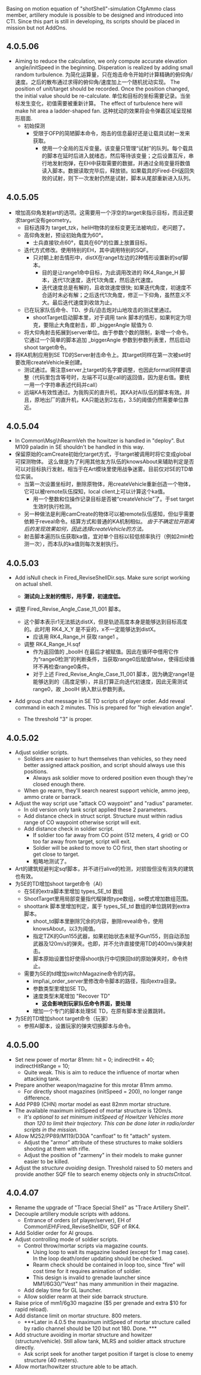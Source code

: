 Basing on motion equation of "shotShell"-simulation CfgAmmo class member, artillery module is possible to be designed and introduced into CTI. Since this part is still in developing, its scripts should be placed in mission but not AddOns.

## 4.0.5.06
+ Aiming to reduce the calculation, we only compute accurate elevation angle/initSpeed in the beginning. Disperation is realized by adding small random turbulence.
  为简化运算量，只在炮击命令开始时计算精确的俯仰角/速度。之后的散布通过求得的俯仰角/速度加上一个随机扰动实现。
  The position of unit/target should be recorded. Once the position changed, the initial value should be re-calculate.
  单位和目标的坐标需要记录。当坐标发生变化，初值需要被重新计算。
  The effect of turbulence here will make hit area a ladder-shaped fan.
  这种扰动的效果将会令弹着区域呈现梯形扇面.
	+ 初始探测
		+ 受限于OFP的简陋脚本命令，炮击的信息最好还是让载具试射一发来获取。
			+ 使用一个全局的互斥变量。该变量只管理“试射”的队列。每个载具的脚本在延时后进入就绪态，然后等待该变量；之后设置互斥，串行地发射炮弹，在EH中获取需要的数据，并通过全局变量将数值读入脚本。数据读取完毕后，释放锁。如果载具的Fired-EH返回失败的试射，则下一次发射仍然是试射，脚本从尾部重新进入队列。
		
		
## 4.0.5.05
+ 增加高仰角发射art的选项。这需要用一个浮空的target来指示目标，而且还要求target没有geometry。
	+ 目标选择为 target_tzk，heliH物体的坐标变更无法被响应，老问题了。
	+ 高仰角发射，预设初始角度为60°。
		+ 士兵直接钦点60°，载具在60°的位置上放置目标。
	+ 迭代方式修改。使用特别的EH，其中调用特别的SQF。
		+ 只对朝上射击情形中，distX在range1左边的2种情形设置新的sqf脚本。
			+ 目的是让range1命中目标，为此调用改进的 RK4_Range_H 脚本，迭代1次速度，迭代1次角度，然后迭代速度。
			+ 迭代速度总是有解的，且收敛速度很快; 如果迭代角度，初速度不合适时未必有解；之后迭代1次角度，修正一下仰角，虽然意义不大。最后迭代速度到收敛为止。
	+ 已在玩家队伍命令、TD、步兵/迫击炮对山地攻击的测试里通过。
		+ shootTarget启动脚本里，对于调用 tank 脚本的情形，如果判定为坦克，要阻止大角度射击，即 _biggerAngle 赋值为 0.
	+ 将大仰角射击拓展到server单位。由于参数个数的限制，新增一个命令。它通过一个简单的脚本追加 _biggerAngle 参数到参数列表里，然后启动shoot target命令。
+ 将KA机制应用到SE TD的Server射击命令上。其target同样在第一次被set时要改用createVehicle来创建。
	+ 测试通过。需注意server上target的名字要调整，也因此format同样要调整（代码里包含等号时，左端不可以是call的返回值，因为是右值。要统一用一个字符串表述代码并call）
	+ 远端KA有效性通过。为我购买的直升机，其KA对AI队伍的脚本有效。并且，原地出厂的直升机，KA只能达到2左右，3.5的阈值仍然需要单位靠近。

## 4.0.5.04
+ In Common\Msg\hRearmVeh the howitzer is handled in "deploy". But M109 paladin in SE shouldn't be handled in this way.
+ 保留原始的camCreate初始化target方式，于target被调用时将它变成global可探测物体。
  这么做是为了利用其他友方队伍的knowsAbout来辅助判定是否可以对目标执行发射。相当于在Art模块里使用战争迷雾。目前仅对SE的TD单位实装。
	+ 当第一次设置坐标时，删除原物体，用createVehicle重新创造一个物体，它可以被remote队伍探知，local client上可以计算这个ka值。
		+ 用一个整数和位操作记录目标是否被“createVehicle”了。于set target生效时执行检测。
	+ 另一种做法是利用camCreate的物体可以被remote队伍感知，但似乎需要依赖于reveal命令。结算方式和普通的KA机制相似。
		*由于不确定拉开距离后的发现效果如何，因此选择createVehicle的方法。*
	+ 射击脚本遍历队伍获取ka值，宜对单个目标以较低频率执行（例如2min检测一次），而本队的ka值则每次发射执行。

## 4.0.5.03
+ Add isNull check in Fired_ReviseShellDir.sqs. Make sure script working on actual shell.
	+ **测试向上发射的情形，用手雷，初速度低。**
+ 调整 Fired_Revise_Angle_Case_11_001 脚本。
	+ 这个脚本表示r1无法抵达distX，但是轨迹高度本身是能够达到目标高度的。此时用 RK4_X_Y 是不妥的，x不一定能够达到distX。
		+ 应该用 RK4_Range_H 获取 range1 。
	+ 调整 RK4_Range_H.sqf
		+ 作为返回值的 _boolH 在最后才被赋值。因此在循环中借用它作为“range0检测”的判断条件，当获取range0后赋值false，使得后续循环不再检查range0条件。
		+ 对于上述 Fired_Revise_Angle_Case_11_001 脚本，因为确定range1是能够达到的（高度足够），并且打算正向迭代初速度，因此无需测试range0，故 _boolH 纳入默认参数列表。

+ Add group chat message in SE TD scripts of player order. Add reveal command in each 2 minutes. This is prepared for "high elevation angle".
	+ The threshold "3" is proper.

## 4.0.5.02
+ Adjust soldier scripts. 
	+ Soldiers are easier to hurt themselves than vehicles, so they need better assigned attack position, and script should always use this positions.
		+ Always ask soldier move to ordered position even though they're closed enough there.
	+ When go rearm, they'll search nearest support vehicle, ammo jeep, ammo crate or barrack.
+ Adjust the way script use "attack CO waypoint" and "radius" parameter.
	+ In old version only tank script applied these 2 parameters.
	+ Add distance check in struct script. Structure must within radius range of CO waypoint otherwise script will exit.
	+ Add distance check in soldier script. 
		+ If soldier too far away from CO point (512 meters, 4 grid) or CO too far away from target, script will exit.
		+ Soldier will be asked to move to CO first, then start shooting or get close to target.
		+ 粗略地测试了。
+ Art的建筑规避判定sqf脚本，并不进行alive的检测，对损毁但没有消失的建筑也有效。
+ 为SE的TD增加shoot target命令（AI）
	+ 在SE的extra脚本里增加 types_SE_td 数组
	+ ShootTarget里用局部变量指代榴弹炮type数组，se模式增加数组范围。
	+ shoottank 脚本里增加判定，属于 types_SE_td 数组的单位跳转到extra脚本。
		+ shoot_td脚本里删除冗余的内容，删除reveal命令，使用knowsAbout，以3为阈值。
		+ 指定TZK的Gun155武器，如果初始状态未赋予Gun155，则自动添加武器及120m/s的弹夹。也即，并不允许直接使用TD的400m/s弹夹射击。
		+ 脚本原始设置恰好使得shoot执行中切换回td的原始弹夹时，命令终止。
	+ 需要为SE的td增加switchMagazine命令的内容。
		+ impl\ai_order_server里修改命令脚本的路径，指向extra目录。
		+ 参数类型里增加SE TD。
		+ 速度类型末尾增加 "Recover TD"
			+ **这会影响到玩家队伍命令界面，要处理**
		+ 增加一个专门的脚本处理SE TD，在原有脚本里设置跳转。
+ 为SE的TD增加shoot target命令（玩家）
	+ 参照AI脚本，设置玩家的弹夹切换脚本与命令。

## 4.0.5.00
+ Set new power of mortar 81mm: hit = 0; indirectHit = 40; indirectHitRange = 10;
	+ Quite weak. This is aim to reduce the influence of mortar when attacking tank. 
+ Prepare another weapon/magazine for this mrotar 81mm ammo.
	+ For directly shoot magazines (initSpeed = 200), no longer range difference.
+ Add PP89 (CHN) mortar model as east 82mm mortar structure.
+ The available maximum initSpeed of mortar structure is 120m/s.
	+ *It's optional to set minimum initSpeed of Howitzer Vehicles more than 120 to limit their trajectory. This can be done later in radio/order scripts in the mission.*
+ Allow M252/PP89/M119/D30A "canfloat" to fit "attach" system.
	+ Adjust the "armor" attribute of these structures to make soldiers shooting at them with rifle.
	+ Adjust the position of "zarmeny" in their models to make gunner easier to be killed.
+ Adjust the *structure avoiding* design. Threshold raised to 50 meters and provide another SQF file to search enemy objects only in *structsCritcal*.

## 4.0.4.07
+ Rename the upgrade of "Trace Special Shell" as "Trace Artillery Shell".
+ Decouple artillery module scripts with addons.
	+ Entrance of orders (of player/server), EH of Common\EH\Fired_ReviseShellDir, SQF of RK4.
+ Add Soldier order for AI groups.
+ Adjust controlling mode of soldier scripts.
	+ Control throw/mortar scripts via magazine counts. 
		+ Using loop to wait its magazine loaded (except for 1 mag case). In the loop death/order updating should be checked.
		+ Rearm check should be contained in loop too, since "fire" will cost time for it requires animation of soldier.
		+ This design is invalid to grenade launcher since MM1/6G30/"Vest" has many ammunition in their magazine.
	+ Add delay time for GL launcher.
	+ Allow soldier rearm at their side barrack structure.
+ Raise price of mm1/6g30 magazine ($5 per grenade and extra $10 for rapid reload).
+ Add distance limit on mortar structure. 800 meters.
	+ ***Later in 4.0.5 the maximum initSpeed of mortar structure called by radio channel should be 120 but not 180. Done. ***
+ Add structure avoiding in mortar structure and howitzer (structure/vehicle). Still allow tank, MLRS and soldier attack structure directly.
	+ Ask script seek for another target position if target is close to enemy structure (40 meters).
+ Allow mortar/howitzer structure able to be attach.

